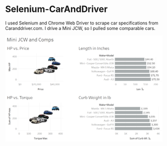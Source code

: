# Selenium-CarAndDriver

I used Selenium and Chrome Web Driver to scrape car specifications from Caranddriver.com. I drive a Mini JCW, so I pulled some comparable cars.

![alt text](https://github.com/datavizhokie/Selenium-CarAndDriver/blob/master/Tableau%20Results.PNG)
